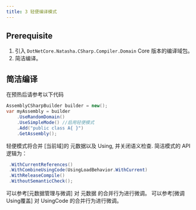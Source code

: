 ```yaml
---
title: 3 轻便编译模式
---
```


## Prerequisite

1. 引入 `DotNetCore.Natasha.CSharp.Compiler.Domain` Core 版本的编译域包。
2. 简洁编译。

## 简洁编译

在预热后请参考以下代码

```cs
AssemblyCSharpBuilder builder = new();
var myAssembly = builder
    .UseRandomDomain()
    .UseSimpleMode() //启用轻便模式
    .Add("public class A{ }")
    .GetAssembly();
```

轻便模式将合并 [当前域]的 元数据以及 Using, 并关闭语义检查.
简洁模式的 API 逻辑为：

```cs
 .WithCurrentReferences()
 .WithCombineUsingCode(UsingLoadBehavior.WithCurrent)
 .WithReleaseCompile()
 .WithoutSemanticCheck();
```

可以参考[元数据管理与微调] 对 元数据 的合并行为进行微调。
可以参考[微调Using覆盖] 对 UsingCode 的合并行为进行微调。
